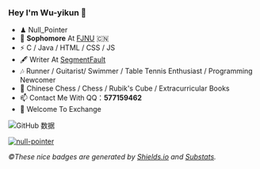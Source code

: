 ### Hey I'm Wu-yikun 👋

- ♟   Null_Pointer
- 🍻 **Sophomore** At [FJNU](http://www.fjnu.edu.cn/) 🇨🇳
- ⚡ C / Java / HTML / CSS / JS
- 🖋  Writer At [SegmentFault](https://segmentfault.com/)
- 🎶  Runner / Guitarist/ Swimmer / Table Tennis Enthusiast / Programming Newcomer
- 💖  Chinese Chess / Chess / Rubik's Cube / Extracurricular Books
- 📫 Contact Me With QQ：**577159462**
- 💬 Welcome To Exchange

![GitHub 数据](https://github-readme-stats.vercel.app/api?username=Wu-yikun)

[![null-pointer](https://img.shields.io/badge/GitHub-@Wu_Yikun-red?&logo=github&style=plastic)](https://github.com/Wu-yikun)

*&copy;These nice badges are generated by <a href="https://shields.io/">Shields.io</a> and <a href="https://github.com/spencerwooo/Substats">Substats</a>.*
